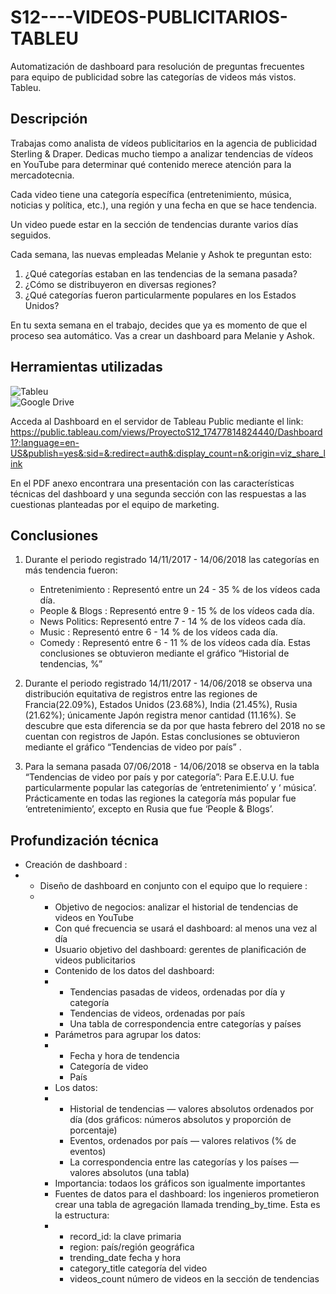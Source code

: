 # S12----VIDEOS-PUBLICITARIOS-TABLEU
Automatización de dashboard para resolución de preguntas frecuentes para equipo de publicidad sobre las categorías de videos más vistos. Tableu.

## Descripción
Trabajas como analista de vídeos publicitarios en la agencia de publicidad Sterling & Draper. Dedicas mucho tiempo a analizar tendencias de vídeos en YouTube para determinar qué contenido merece atención para la mercadotecnia.

Cada video tiene una categoría específica (entretenimiento, música, noticias y política, etc.), una región y una fecha en que se hace tendencia.

Un video puede estar en la sección de tendencias durante varios días seguidos.

Cada semana, las nuevas empleadas Melanie y Ashok te preguntan esto:

1. ¿Qué categorías estaban en las tendencias de la semana pasada?
2. ¿Cómo se distribuyeron en diversas regiones?
3. ¿Qué categorías fueron particularmente populares en los Estados Unidos?

En tu sexta semana en el trabajo, decides que ya es momento de que el proceso sea automático. Vas a crear un dashboard para Melanie y Ashok.

## Herramientas utilizadas
![Tableu](https://img.shields.io/badge/:Tableu-8C4966?style=for-the-badge&logo=microstrategy&logoColor=white&labelColor=101010)</br>
![Google Drive](https://img.shields.io/badge/Google%20Drive-4285F4?style=for-the-badge&logo=googledrive&logoColor=white)

Acceda al Dashboard en el servidor de Tableau Public mediante el link:
https://public.tableau.com/views/ProyectoS12_17477814824440/Dashboard1?:language=en-US&publish=yes&:sid=&:redirect=auth&:display_count=n&:origin=viz_share_link

En el PDF anexo encontrara una presentación con las características técnicas del dashboard 
y una segunda sección con las respuestas a las cuestionas planteadas por el equipo de marketing.

## Conclusiones
1. Durante el periodo registrado 14/11/2017 - 14/06/2018 las categorías en más tendencia fueron:
   * Entretenimiento : Representó entre un 24 - 35 % de los vídeos cada día.
   * People & Blogs :  Representó entre 9 - 15 % de los vídeos cada día.
   * News  Politics: Representó entre 7 - 14 % de los vídeos cada día.
   * Music : Representó entre 6 - 14 % de los vídeos cada día.
   * Comedy : Representó entre 6 - 11 % de los vídeos cada día.
   Estas conclusiones se obtuvieron mediante el gráfico “Historial de tendencias, %” 

2. Durante el periodo registrado 14/11/2017 - 14/06/2018 se observa una distribución equitativa de registros entre las regiones de Francia(22.09%), Estados Unidos (23.68%), India (21.45%), Rusia (21.62%); únicamente Japón registra menor cantidad (11.16%).  Se descubre que esta diferencia se da por que hasta febrero del 2018 no se cuentan con registros de Japón.
Estas conclusiones se obtuvieron mediante el gráfico “Tendencias de video por país” .

3. Para la semana pasada 07/06/2018 - 14/06/2018 se observa en la tabla “Tendencias de video por país y por categoría”:
   Para E.E.U.U. fue particularmente popular  las categorías de ‘entretenimiento’ y ‘ música’.
   Prácticamente en todas las regiones la categoría más popular fue ‘entretenimiento’, excepto en Rusia que fue ‘People & Blogs’.


## Profundización técnica
* Creación de dashboard :
* * Diseño de dashboard en conjunto con el equipo que lo requiere :
  * * Objetivo de negocios: analizar el historial de tendencias de videos en YouTube
    * Con qué frecuencia se usará el dashboard: al menos una vez al día
    * Usuario objetivo del dashboard: gerentes de planificación de videos publicitarios
    * Contenido de los datos del dashboard:
    * * Tendencias pasadas de videos, ordenadas por día y categoría
      * Tendencias de videos, ordenadas por país
      * Una tabla de correspondencia entre categorías y países
    * Parámetros para agrupar los datos:
    * * Fecha y hora de tendencia
      * Categoría de video
      * País
    * Los datos:
    * * Historial de tendencias — valores absolutos ordenados por día (dos gráficos: números absolutos y proporción de porcentaje)
      * Eventos, ordenados por país — valores relativos (% de eventos)
      * La correspondencia entre las categorías y los países — valores absolutos (una tabla)
    * Importancia: todaos los gráficos son igualmente importantes
    * Fuentes de datos para el dashboard: los ingenieros prometieron crear una tabla de agregación llamada trending_by_time. Esta es la estructura:
    * * record_id: la clave primaria
      * region: país/región geográfica
      * trending_date fecha y hora
      * category_title categoría del video
      * videos_count número de videos en la sección de tendencias
